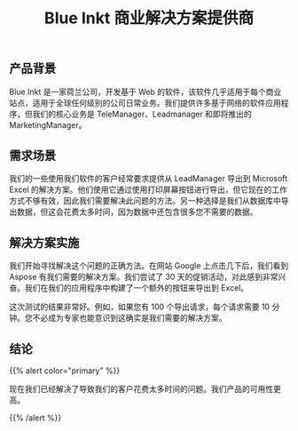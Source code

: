 ﻿---
title: Blue Inkt 商业解决方案提供商
type: docs
weight: 20
url: /zh/net/blue-inkt-business-solutions-providers/
---
## **产品背景**
Blue Inkt 是一家荷兰公司，开发基于 Web 的软件，该软件几乎适用于每个商业站点，适用于全球任何级别的公司日常业务。我们提供许多基于网络的软件应用程序，但我们的核心业务是 TeleManager、Leadmanager 和即将推出的 MarketingManager。
## **需求场景**
我们的一些使用我们软件的客户经常要求提供从 LeadManager 导出到 Microsoft Excel 的解决方案。他们使用它通过使用打印屏幕按钮进行导出，但它现在的工作方式不够有效，因此我们需要解决此问题的方法。另一种选择是我们从数据库中导出数据，但这会花费太多时间，因为数据中还包含很多您不需要的数据。
## **解决方案实施**
我们开始寻找解决这个问题的正确方法。在网站 Google 上点击几下后，我们看到 Aspose 有我们需要的解决方案。我们尝试了 30 天的促销活动，对此感到非常兴奋。我们在我们的应用程序中构建了一个额外的按钮来导出到 Excel。

这次测试的结果非常好。例如，如果您有 100 个导出请求，每个请求需要 10 分钟。您不必成为专家也能意识到这确实是我们需要的解决方案。
## **结论**
{{% alert color="primary" %}} 

现在我们已经解决了导致我们的客户花费太多时间的问题。我们产品的可用性更高。

{{% /alert %}}
